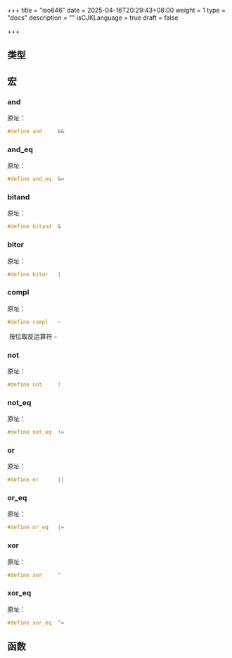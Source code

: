 +++
title = "iso646"
date = 2025-04-16T20:29:43+08:00
weight = 1
type = "docs"
description = ""
isCJKLanguage = true
draft = false

+++

## 类型



## 宏



### and

原址：

```c
#define and     &&
```




### and_eq

原址：

```c
#define and_eq  &=
```




### bitand

原址：

```c
#define bitand  &
```




### bitor

原址：

```c
#define bitor   |
```




### compl

原址：

```c
#define compl   ~
```

​	按位取反运算符 `~`







### not

原址：

```c
#define not     !
```




### not_eq

原址：

```c
#define not_eq  !=
```




### or

原址：

```c
#define or      ||
```




### or_eq

原址：

```c
#define or_eq   |=
```




### xor

原址：

```c
#define xor     ^
```




### xor_eq

原址：

```c
#define xor_eq  ^=
```




## 函数



